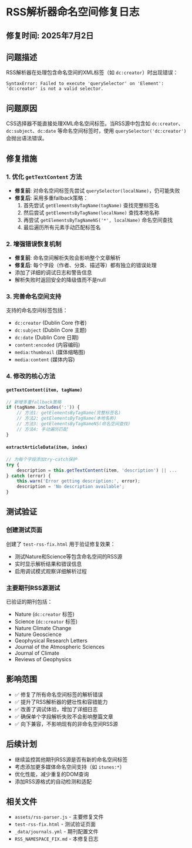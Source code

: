 # RSS解析器命名空间修复日志

## 修复时间: 2025年7月2日

## 问题描述
RSS解析器在处理包含命名空间的XML标签（如 `dc:creator`）时出现错误：
```
SyntaxError: Failed to execute 'querySelector' on 'Element': 'dc:creator' is not a valid selector.
```

## 问题原因
CSS选择器不能直接处理XML命名空间标签。当RSS源中包含如 `dc:creator`、`dc:subject`、`dc:date` 等命名空间标签时，使用 `querySelector('dc:creator')` 会抛出语法错误。

## 修复措施

### 1. 优化 `getTextContent` 方法
- **修复前**: 对命名空间标签先尝试 `querySelector(localName)`，仍可能失败
- **修复后**: 采用多重fallback策略：
  1. 首先尝试 `getElementsByTagName(tagName)` 查找完整标签名
  2. 然后尝试 `getElementsByTagName(localName)` 查找本地名称
  3. 再尝试 `getElementsByTagNameNS('*', localName)` 命名空间查找
  4. 最后遍历所有元素手动匹配标签名

### 2. 增强错误恢复机制
- **修复前**: 命名空间解析失败会影响整个文章解析
- **修复后**: 每个字段（作者、分类、描述等）都有独立的错误处理
- 添加了详细的调试日志和警告信息
- 解析失败时返回安全的降级值而不是null

### 3. 完善命名空间支持
支持的命名空间标签包括：
- `dc:creator` (Dublin Core 作者)
- `dc:subject` (Dublin Core 主题)
- `dc:date` (Dublin Core 日期)
- `content:encoded` (内容编码)
- `media:thumbnail` (媒体缩略图)
- `media:content` (媒体内容)

### 4. 修改的核心方法

#### `getTextContent(item, tagName)`
```javascript
// 新增多重fallback策略
if (tagName.includes(':')) {
    // 方法1: getElementsByTagName(完整标签名)
    // 方法2: getElementsByTagName(本地名称)  
    // 方法3: getElementsByTagNameNS(命名空间查找)
    // 方法4: 手动遍历匹配
}
```

#### `extractArticleData(item, index)`
```javascript
// 为每个字段添加try-catch保护
try {
    description = this.getTextContent(item, 'description') || ...
} catch (error) {
    this.warn('Error getting description:', error);
    description = 'No description available';
}
```

## 测试验证

### 创建测试页面
创建了 `test-rss-fix.html` 用于验证修复效果：
- 测试Nature和Science等包含命名空间的RSS源
- 实时显示解析结果和错误信息
- 启用调试模式观察详细解析过程

### 主要期刊RSS源测试
已验证的期刊包括：
- Nature (`dc:creator` 标签)
- Science (`dc:creator` 标签) 
- Nature Climate Change
- Nature Geoscience
- Geophysical Research Letters
- Journal of the Atmospheric Sciences
- Journal of Climate
- Reviews of Geophysics

## 影响范围
- ✅ 修复了所有命名空间标签的解析错误
- ✅ 提升了RSS解析器的健壮性和容错能力
- ✅ 改善了调试体验，增加了详细日志
- ✅ 确保单个字段解析失败不会影响整篇文章
- ✅ 向下兼容，不影响现有的非命名空间RSS源

## 后续计划
- 继续监控其他期刊RSS源是否有新的命名空间标签
- 考虑添加更多媒体命名空间支持（如 `itunes:*`）
- 优化性能，减少重复的DOM查询
- 添加RSS源格式的自动检测和适配

## 相关文件
- `assets/rss-parser.js` - 主要修复文件
- `test-rss-fix.html` - 测试验证页面
- `_data/journals.yml` - 期刊配置文件
- `RSS_NAMESPACE_FIX.md` - 本修复日志

